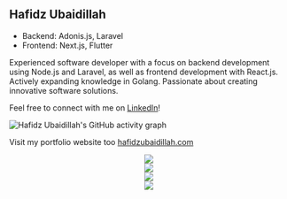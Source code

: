 ## Hafidz Ubaidillah

- Backend: Adonis.js, Laravel
- Frontend: Next.js, Flutter

Experienced software developer with a focus on backend development using Node.js and Laravel, as well as frontend development with React.js. Actively expanding knowledge in Golang. Passionate about creating innovative software solutions.

Feel free to connect with me on [LinkedIn](https://www.linkedin.com/in/hafidz-ubaidillah-853b17130/)!

![Hafidz Ubaidillah's GitHub activity graph](http://github-profile-summary-cards.vercel.app/api/cards/most-commit-language?username=Dzyfhuba&theme=dark&exclude=HTML,CSS)

Visit my portfolio website too [hafidzubaidillah.com](https://hafidzubaidillah.com)

<div align="center">
<img src="http://github-readme-streak-stats.herokuapp.com?user=Dzyfhuba&theme=dark&hide_border=true&date_format=j%20M%5B%20Y%5D">
 </div>

<div align="center">
<img src="https://github-readme-stats.vercel.app/api?username=Dzyfhuba&show_icons=true&count_private=true&theme=dark">
 </div>

 <div align="center">
<img src="https://github-readme-stats.vercel.app/api/top-langs/?username=Dzyfhuba&layout=compact&theme=dark&count_private=true">
 </div>

 <div align="center">
<img src="https://github-readme-stats.vercel.app/api/wakatime?username=Dzyfhuba&theme=dark">
 </div>
